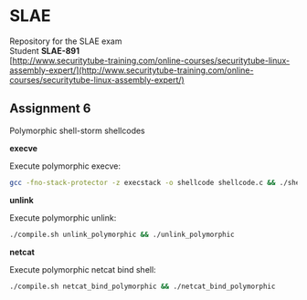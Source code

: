 # SLAE
Repository for the SLAE exam  
Student **SLAE-891**  
[http://www.securitytube-training.com/online-courses/securitytube-linux-assembly-expert/](http://www.securitytube-training.com/online-courses/securitytube-linux-assembly-expert/)  
  
## Assignment 6
Polymorphic shell-storm shellcodes  
  
**execve**  

Execute polymorphic execve:  
```bash
gcc -fno-stack-protector -z execstack -o shellcode shellcode.c && ./shellcode
```  
  
**unlink**  
  
Execute polymorphic unlink:  
```bash
./compile.sh unlink_polymorphic && ./unlink_polymorphic
```  
  
**netcat**  
  
Execute polymorphic netcat bind shell:  
```bash
./compile.sh netcat_bind_polymorphic && ./netcat_bind_polymorphic
```
